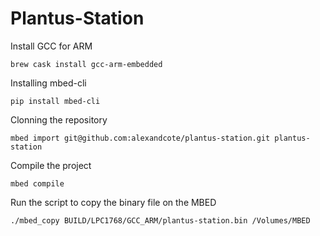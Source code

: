 # Plantus-Station

Install GCC for ARM
```
brew cask install gcc-arm-embedded
```

Installing mbed-cli
```
pip install mbed-cli
```

Clonning the repository
```
mbed import git@github.com:alexandcote/plantus-station.git plantus-station
```

Compile the project
```
mbed compile
```

Run the script to copy the binary file on the MBED
```
./mbed_copy BUILD/LPC1768/GCC_ARM/plantus-station.bin /Volumes/MBED
```
